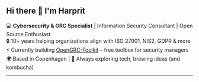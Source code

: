 ## Hi there 👋 I'm Harprit

💻 **Cybersecurity & GRC Specialist** | Information Security Consultant | Open Source Enthusiast  
🔒 10+ years helping organizations align with ISO 27001, NIS2, GDPR & more  
⚡ Currently building [OpenGRC-Toolkit](https://github.com/Singhhs/OpenGRC-Toolkit) – free toolbox for security managers  
🌍 Based in Copenhagen | 🚀 Always exploring tech, brewing ideas (and kombucha)  

---

